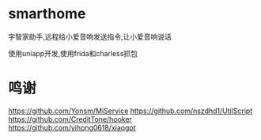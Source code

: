 # smarthome
宇智家助手,远程给小爱音响发送指令,让小爱音响说话

使用uniapp开发,使用frida和charless抓包

# 鸣谢

https://github.com/Yonsm/MiService
https://github.com/nszdhd1/UtilScript
https://github.com/CreditTone/hooker
https://github.com/yihong0618/xiaogpt
